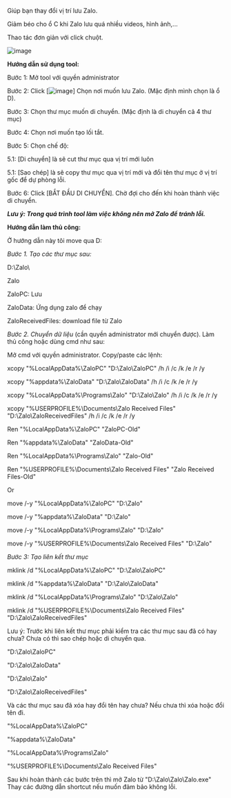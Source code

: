 Giúp bạn thay đổi vị trí lưu Zalo.

Giảm béo cho ổ C khi Zalo lưu quá nhiều videos, hình ảnh,...

Thao tác đơn giản với click chuột.

![image](https://github.com/NDWoodCompany/ZaloMove/assets/102244520/db3446be-93d5-405a-9ac8-478347707755)


**Hướng dẫn sử dụng tool:**

Bước 1: Mở tool với quyền administrator

Bước 2: Click [![image](https://github.com/NDWoodCompany/ZaloMove/assets/102244520/6f791042-acde-4ac2-90a8-b81cc5c532f2)] Chọn nơi muốn lưu Zalo. (Mặc định mình chọn là ổ D).

Bước 3: Chọn thư mục muốn di chuyển. (Mặc định là di chuyển cả 4 thư mục)

Bước 4: Chọn nơi muốn tạo lối tắt.

Bước 5: Chọn chế độ:

5.1: [Di chuyển] là sẽ cut thư mục qua vị trí mới luôn

5.1: [Sao chép] là sẽ copy thư mục qua vị trí mới và đổi tên thư mục ở vị trí gốc để dự phòng lỗi.

Bước 6: Click [BẮT ĐẦU DI CHUYỂN]. Chờ đợi cho đến khi hoàn thành việc di chuyển.

_**Lưu ý: Trong quá trình tool làm việc không nên mở Zalo để tránh lỗi.**_



**Hướng dẫn làm thủ công:**

Ở hướng dẫn này tôi move qua D:

_Bước 1. Tạo các thư mục sau:_

D:\Zalo\

Zalo

ZaloPC: Lưu

ZaloData: Ứng dụng zalo để chạy

ZaloReceivedFiles: download file từ Zalo


_Bước 2. Chuyển dữ liệu_ (cần quyền administrator mới chuyển được). Làm thủ công hoặc dùng cmd như sau:

Mở cmd với quyền administrator. Copy/paste các lệnh:

xcopy "%LocalAppData%\ZaloPC" "D:\Zalo\ZaloPC" /h /i /c /k /e /r /y

xcopy "%appdata%\ZaloData" "D:\Zalo\ZaloData" /h /i /c /k /e /r /y

xcopy "%LocalAppData%\Programs\Zalo" "D:\Zalo\Zalo" /h /i /c /k /e /r /y

xcopy "%USERPROFILE%\Documents\Zalo Received Files" "D:\Zalo\ZaloReceivedFiles" /h /i /c /k /e /r /y

Ren "%LocalAppData%\ZaloPC" "ZaloPC-Old"

Ren "%appdata%\ZaloData" "ZaloData-Old"

Ren "%LocalAppData%\Programs\Zalo" "Zalo-Old"

Ren "%USERPROFILE%\Documents\Zalo Received Files" "Zalo Received Files-Old"


Or

move /-y "%LocalAppData%\ZaloPC" "D:\Zalo"

move /-y "%appdata%\ZaloData" "D:\Zalo"

move /-y "%LocalAppData%\Programs\Zalo" "D:\Zalo"

move /-y "%USERPROFILE%\Documents\Zalo Received Files" "D:\Zalo"



_Bước 3: Tạo liên kết thư mục_

mklink /d "%LocalAppData%\ZaloPC" "D:\Zalo\ZaloPC"

mklink /d "%appdata%\ZaloData" "D:\Zalo\ZaloData"

mklink /d "%LocalAppData%\Programs\Zalo" "D:\Zalo\Zalo"

mklink /d "%USERPROFILE%\Documents\Zalo Received Files" "D:\Zalo\ZaloReceivedFiles"


Lưu ý: Trước khi liên kết thư mục phải kiểm tra các thư mục sau đã có hay chưa? Chưa có thì sao chép hoặc di chuyển qua.

"D:\Zalo\ZaloPC"

"D:\Zalo\ZaloData"

"D:\Zalo\Zalo"

"D:\Zalo\ZaloReceivedFiles"

Và các thư mục sau đã xóa hay đổi tên hay chưa? Nếu chưa thì xóa hoặc đổi tên đi.

"%LocalAppData%\ZaloPC"

"%appdata%\ZaloData"

"%LocalAppData%\Programs\Zalo"

"%USERPROFILE%\Documents\Zalo Received Files"


Sau khi hoàn thành các bước trên thì mở Zalo từ "D:\Zalo\Zalo\Zalo.exe" Thay các đường dẫn shortcut nếu muốn đảm bảo không lỗi.

